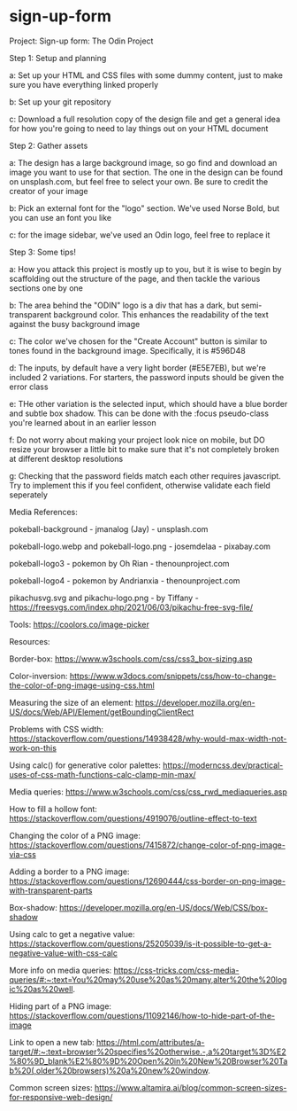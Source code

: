 # sign-up-form

Project: Sign-up form: The Odin Project



Step 1: Setup and planning

a: Set up your HTML and CSS files with some dummy content, just to make sure you have everything linked properly

b: Set up your git repository

c: Download a full resolution copy of the design file and get a general idea for how you're going to need to lay things out on your HTML document



Step 2: Gather assets

a: The design has a large background image, so go find and download an image you want to use for that section. The one in the design can be found on unsplash.com, but feel free to select your own. Be sure to credit the creator of your image

b: Pick an external font for the "logo" section. We've used Norse Bold, but  you can use an font you like

c: for the image sidebar, we've used an Odin logo, feel free to replace it



Step 3: Some tips!

a: How you attack this project is mostly up to you, but it is wise to begin by scaffolding out the structure of the page, and then tackle the various sections one by one

b: The area behind the "ODIN" logo is a div that has a dark, but semi-transparent background color. This enhances the readability of the text against the busy background image

c: The color we've chosen for the "Create Account" button is similar to tones found in the background image. Specifically, it is #596D48

d: The inputs, by default have a very light border (#E5E7EB), but we're included 2 variations. For starters, the password inputs should be given the error class

e: THe other variation is the selected input, which should have a blue border and subtle box shadow. This can be done with the :focus pseudo-class you're learned about in an earlier lesson

f: Do not worry about making your project look nice on mobile, but DO resize your browser a little bit to make sure that it's not completely broken at different desktop resolutions

g: Checking that the password fields match each other requires javascript. Try to implement this if you feel confident, otherwise validate each field seperately



Media References:

pokeball-background - jmanalog (Jay) - unsplash.com

pokeball-logo.webp and pokeball-logo.png - josemdelaa - pixabay.com

pokeball-logo3 - pokemon by Oh Rian - thenounproject.com

pokeball-logo4 - pokemon by Andrianxia - thenounproject.com

pikachusvg.svg and pikachu-logo.png - by Tiffany - https://freesvgs.com/index.php/2021/06/03/pikachu-free-svg-file/


Tools: 
https://coolors.co/image-picker


Resources: 

Border-box: 
https://www.w3schools.com/css/css3_box-sizing.asp 

Color-inversion: 
https://www.w3docs.com/snippets/css/how-to-change-the-color-of-png-image-using-css.html

Measuring the size of an element: 
https://developer.mozilla.org/en-US/docs/Web/API/Element/getBoundingClientRect


Problems with CSS width:
https://stackoverflow.com/questions/14938428/why-would-max-width-not-work-on-this

Using calc() for generative color palettes: 
https://moderncss.dev/practical-uses-of-css-math-functions-calc-clamp-min-max/

Media queries: 
https://www.w3schools.com/css/css_rwd_mediaqueries.asp

How to fill a hollow font: 
https://stackoverflow.com/questions/4919076/outline-effect-to-text

Changing the color of a PNG image:
https://stackoverflow.com/questions/7415872/change-color-of-png-image-via-css

Adding a border to a PNG image:
https://stackoverflow.com/questions/12690444/css-border-on-png-image-with-transparent-parts

Box-shadow:
https://developer.mozilla.org/en-US/docs/Web/CSS/box-shadow

Using calc to get a negative value: 
https://stackoverflow.com/questions/25205039/is-it-possible-to-get-a-negative-value-with-css-calc

More info on media queries:
https://css-tricks.com/css-media-queries/#:~:text=You%20may%20use%20as%20many,alter%20the%20logic%20as%20well.

Hiding part of a PNG image: 
https://stackoverflow.com/questions/11092146/how-to-hide-part-of-the-image

Link to open a new tab:
https://html.com/attributes/a-target/#:~:text=browser%20specifies%20otherwise.-,a%20target%3D%E2%80%9D_blank%E2%80%9D%20Open%20in%20New%20Browser%20Tab%20(,older%20browsers)%20a%20new%20window.

Common screen sizes:
https://www.altamira.ai/blog/common-screen-sizes-for-responsive-web-design/